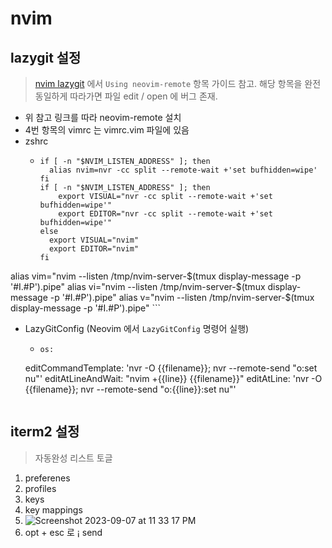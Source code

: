 # nvim

## lazygit 설정
> [nvim lazygit](https://github.com/kdheepak/lazygit.nvim) 에서 `Using neovim-remote` 항목 가이드 참고. 해당 항목을 완전 동일하게 따라가면 파일 edit / open 에 버그 존재.
- 위 참고 링크를 따라 neovim-remote 설치
- 4번 항목의 vimrc 는 vimrc.vim 파일에 있음
- zshrc
  - ```
    if [ -n "$NVIM_LISTEN_ADDRESS" ]; then
      alias nvim=nvr -cc split --remote-wait +'set bufhidden=wipe'
    fi
    if [ -n "$NVIM_LISTEN_ADDRESS" ]; then
        export VISUAL="nvr -cc split --remote-wait +'set bufhidden=wipe'"
        export EDITOR="nvr -cc split --remote-wait +'set bufhidden=wipe'"
    else
      export VISUAL="nvim"
      export EDITOR="nvim"
    fi

alias vim="nvim --listen /tmp/nvim-server-$(tmux display-message -p '#I.#P').pipe"
alias vi="nvim --listen /tmp/nvim-server-$(tmux display-message -p '#I.#P').pipe"
alias v="nvim --listen /tmp/nvim-server-$(tmux display-message -p '#I.#P').pipe"
    ```
- LazyGitConfig (Neovim 에서 `LazyGitConfig` 명령어 실행)
  - ```
    os:
  editCommandTemplate: 'nvr -O {{filename}}; nvr --remote-send "<c-w>o<cr>:set nu<cr>"'
  editAtLineAndWait: "nvim +{{line}} {{filename}}"
  editAtLine: 'nvr -O {{filename}}; nvr --remote-send "<c-w>o<cr>:{{line}}<CR>:set nu<cr>"'

    ```

## iterm2 설정
> 자동완성 리스트 토글

1. preferenes
2. profiles
3. keys
4. key mappings
5. ![Screenshot 2023-09-07 at 11 33 17 PM](https://github.com/simian114/nvim/assets/49119625/3e01ffc2-6eab-43ef-a12d-51c53a533921)
6. opt + esc 로 ¡ send
